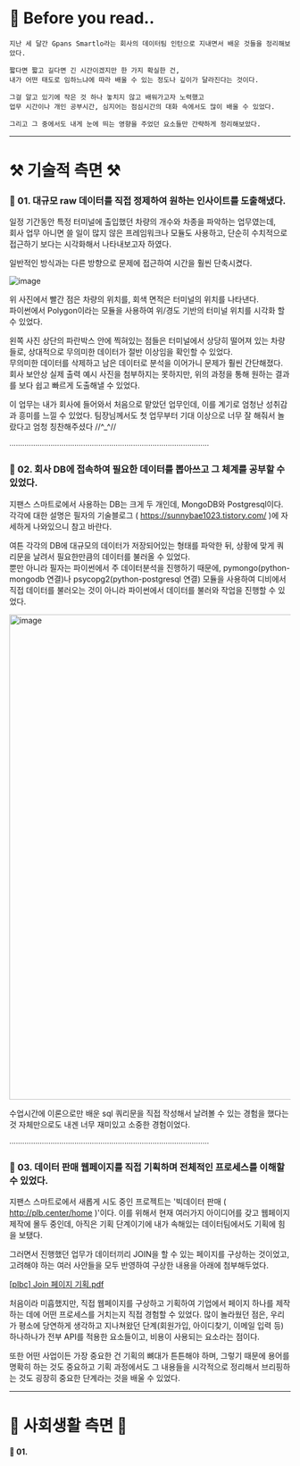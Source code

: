 # 🌟 Before you read..

    지난 세 달간 Gpans Smartlo라는 회사의 데이터팀 인턴으로 지내면서 배운 것들을 정리해보았다.
    
    짧다면 짧고 길다면 긴 시간이겠지만 한 가지 확실한 건,
    내가 어떤 태도로 임하느냐에 따라 배울 수 있는 정도나 깊이가 달라진다는 것이다.
    
    그걸 알고 있기에 작은 것 하나 놓치지 않고 배워가고자 노력했고
    업무 시간이나 개인 공부시간, 심지어는 점심시간의 대화 속에서도 많이 배울 수 있었다.
    
    그리고 그 중에서도 내게 눈에 띄는 영향을 주었던 요소들만 간략하게 정리해보았다.

---

# ⚒️ 기술적 측면 ⚒️

### 📍 01. 대규모 raw 데이터를 직접 정제하여 원하는 인사이트를 도출해냈다.

  일정 기간동안 특정 터미널에 출입했던 차량의 개수와 차종을 파악하는 업무였는데,   
  회사 업무 아니면 쓸 일이 많지 않은 프레임워크나 모듈도 사용하고, 단순히 수치적으로 접근하기 보다는 시각화해서 나타내보고자 하였다.
  
  일반적인 방식과는 다른 방향으로 문제에 접근하여 시간을 훨씬 단축시켰다.

  ![image](https://github.com/baesunny/study_note/assets/133308712/3789f60f-dfb8-4ac1-8872-16840bf8b77f)

  
  위 사진에서 빨간 점은 차량의 위치를, 회색 면적은 터미널의 위치를 나타낸다.  
  파이썬에서 Polygon이라는 모듈을 사용하여 위/경도 기반의 터미널 위치를 시각화 할 수 있었다.

  왼쪽 사진 상단의 파란박스 안에 찍혀있는 점들은 터미널에서 상당히 떨어져 있는 차량들로, 상대적으로 무의미한 데이터가 절반 이상임을 확인할 수 있었다.   
  무의미한 데이터를 삭제하고 남은 데이터로 분석을 이어가니 문제가 훨씬 간단해졌다.   
  회사 보안상 실제 출력 예시 사진을 첨부하지는 못하지만, 위의 과정을 통해 원하는 결과를 보다 쉽고 빠르게 도출해낼 수 있었다.

  이 업무는 내가 회사에 들어와서 처음으로 맡았던 업무인데, 이를 계기로 엄청난 성취감과 흥미를 느낄 수 있었다. 
  팀장님께서도 첫 업무부터 기대 이상으로 너무 잘 해줘서 놀랐다고 엄청 칭찬해주셨다 //^_^//

∙∙∙∙∙∙∙∙∙∙∙∙∙∙∙∙∙∙∙∙∙∙∙∙∙∙∙∙∙∙∙∙∙∙∙∙∙∙∙∙∙∙∙∙∙∙∙∙∙∙∙∙∙∙∙∙∙∙∙∙∙∙∙∙∙∙∙∙∙∙∙∙∙∙∙∙∙∙∙∙∙∙∙∙∙∙∙∙∙∙∙∙

### 📍 02. 회사 DB에 접속하여 필요한 데이터를 뽑아쓰고 그 체계를 공부할 수 있었다.

   지팬스 스마트로에서 사용하는 DB는 크게 두 개인데, MongoDB와 Postgresql이다.   
   각각에 대한 설명은 필자의 기술블로그 ( https://sunnybae1023.tistory.com/ )에 자세하게 나와있으니 참고 바란다.

   여튼 각각의 DB에 대규모의 데이터가 저장되어있는 형태를 파악한 뒤, 상황에 맞게 쿼리문을 날려서 필요한만큼의 데이터를 불러올 수 있었다.   
   뿐만 아니라 필자는 파이썬에서 주 데이터분석을 진행하기 때문에, pymongo(python-mongodb 연결)나 psycopg2(python-postgresql 연결) 모듈을 사용하여 디비에서 직접 데이터를 불러오는 것이 아니라 파이썬에서 데이터를 불러와 작업을 진행할 수 있었다.

   <img width="869" alt="image" src="https://github.com/baesunny/study_note/assets/133308712/f7b97cae-9f5a-49a6-bc31-a34858264b15">
   
   
   수업시간에 이론으로만 배운 sql 쿼리문을 직접 작성해서 날려볼 수 있는 경험을 했다는 것 자체만으로도 내겐 너무 재미있고 소중한 경험이었다.

∙∙∙∙∙∙∙∙∙∙∙∙∙∙∙∙∙∙∙∙∙∙∙∙∙∙∙∙∙∙∙∙∙∙∙∙∙∙∙∙∙∙∙∙∙∙∙∙∙∙∙∙∙∙∙∙∙∙∙∙∙∙∙∙∙∙∙∙∙∙∙∙∙∙∙∙∙∙∙∙∙∙∙∙∙∙∙∙∙∙∙∙

### 📍 03. 데이터 판매 웹페이지를 직접 기획하며 전체적인 프로세스를 이해할 수 있었다. 

  지팬스 스마트로에서 새롭게 시도 중인 프로젝트는 '빅데이터 판매 ( http://plb.center/home )'이다.
  이를 위해서 현재 여러가지 아이디어를 갖고 웹페이지 제작에 몰두 중인데, 아직은 기획 단계이기에 내가 속해있는 데이터팀에서도 기획에 힘을 보탰다.

  그러면서 진행했던 업무가 데이터끼리 JOIN을 할 수 있는 페이지를 구상하는 것이었고,
  고려해야 하는 여러 사안들을 모두 반영하여 구상한 내용을 아래에 첨부해두었다.

  [[plbc] Join 페이지 기획.pdf](https://github.com/baesunny/study_note/files/15146334/plbc.Join.pdf)

  처음이라 미흡했지만, 직접 웹페이지를 구상하고 기획하여 기업에서 페이지 하나를 제작하는 데에 어떤 프로세스를 거치는지 직접 경험할 수 있었다.
  많이 놀라웠던 점은, 우리가 평소에 당연하게 생각하고 지나쳐왔던 단계(회원가입, 아이디찾기, 이메일 입력 등) 하나하나가 전부 API를 적용한 요소들이고, 비용이 사용되는 요소라는 점이다.
  
  또한 어떤 사업이든 가장 중요한 건 기획의 뼈대가 튼튼해야 하며, 그렇기 때문에 용어를 명확히 하는 것도 중요하고
  기획 과정에서도 그 내용들을 시각적으로 정리해서 브리핑하는 것도 굉장히 중요한 단계라는 것을 배울 수 있었다. 


---


# 👥 사회생활 측면 👥 

#### 📍 01. 
